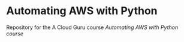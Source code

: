 # Automating AWS with Python

Repository for the A Cloud Guru course *Automating AWS with Python course*
